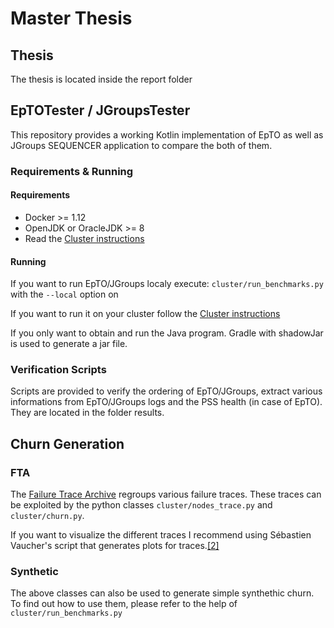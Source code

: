 # Master Thesis

## Thesis

The thesis is located inside the report folder

## EpTOTester / JGroupsTester
This repository provides a working Kotlin implementation of EpTO as well as JGroups SEQUENCER application to compare the both of them.
### Requirements & Running

#### Requirements
* Docker >= 1.12
* OpenJDK or OracleJDK >= 8
* Read the [Cluster instructions](https://github.com/jocelynthode/EptoTester/blob/master/projects/README.md)

#### Running
If you want to run EpTO/JGroups localy execute: `cluster/run_benchmarks.py` with the `--local` option on

If you want to run it on your cluster follow the [Cluster instructions](https://github.com/jocelynthode/EptoTester/blob/master/projects/README.md)

If you only want to obtain and run the Java program. Gradle with shadowJar is used to generate a jar file.

### Verification Scripts

Scripts are provided to verify the ordering of EpTO/JGroups, extract various informations from EpTO/JGroups logs and the PSS health (in case of EpTO). They are located in the folder results.

## Churn Generation

### FTA 
The [Failure Trace Archive](http://fta.scem.uws.edu.au) regroups various failure traces. These traces can be exploited by the python classes `cluster/nodes_trace.py` and `cluster/churn.py`.

If you want to visualize the different traces I recommend using Sébastien Vaucher's script that generates plots for traces.[[2]](https://github.com/sebyx31/ErasureBench/tree/master/projects/fta-parser)

### Synthetic 
The above classes can also be used to generate simple synthethic churn. To find out how to use them, please refer to the help of `cluster/run_benchmarks.py`

